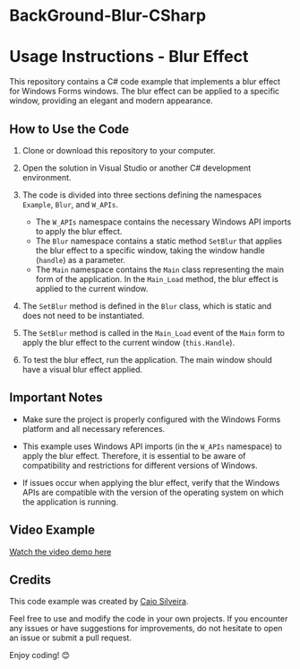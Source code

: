 # BackGround-Blur-CSharp

# Usage Instructions - Blur Effect

This repository contains a C# code example that implements a blur effect for Windows Forms windows. The blur effect can be applied to a specific window, providing an elegant and modern appearance.

## How to Use the Code

1. Clone or download this repository to your computer.

2. Open the solution in Visual Studio or another C# development environment.

3. The code is divided into three sections defining the namespaces `Example`, `Blur`, and `W_APIs`.

   - The `W_APIs` namespace contains the necessary Windows API imports to apply the blur effect.
   - The `Blur` namespace contains a static method `SetBlur` that applies the blur effect to a specific window, taking the window handle (`handle`) as a parameter.
   - The `Main` namespace contains the `Main` class representing the main form of the application. In the `Main_Load` method, the blur effect is applied to the current window.

4. The `SetBlur` method is defined in the `Blur` class, which is static and does not need to be instantiated.

5. The `SetBlur` method is called in the `Main_Load` event of the `Main` form to apply the blur effect to the current window (`this.Handle`).

6. To test the blur effect, run the application. The main window should have a visual blur effect applied.

## Important Notes

- Make sure the project is properly configured with the Windows Forms platform and all necessary references.

- This example uses Windows API imports (in the `W_APIs` namespace) to apply the blur effect. Therefore, it is essential to be aware of compatibility and restrictions for different versions of Windows.

- If issues occur when applying the blur effect, verify that the Windows APIs are compatible with the version of the operating system on which the application is running.

## Video Example
[Watch the video demo here](https://streamable.com/pki9fj)

## Credits

This code example was created by [Caio Silveira](https://github.com/Caio-Silveira).

Feel free to use and modify the code in your own projects. If you encounter any issues or have suggestions for improvements, do not hesitate to open an issue or submit a pull request.

Enjoy coding! 😊
